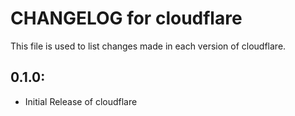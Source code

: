 # CHANGELOG for cloudflare

This file is used to list changes made in each version of cloudflare.

## 0.1.0:

* Initial Release of cloudflare
